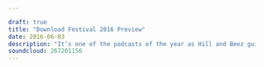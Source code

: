 ```yaml
---

draft: true
title: "Download Festival 2016 Preview"
date: 2016-06-03
description: "It’s one of the podcasts of the year as Hill and Beez guide you through the great and not so great from this year’s entire Download line-up. Who will steal the weekend? Which bands are the festival’s hidden gems? Who will stink worse than that poo you take when you get home from eating festival food for 5 days? It’s all here alongside your questions answered. See you at Donington Park next weekend!"
soundcloud: 267201156
---
```

